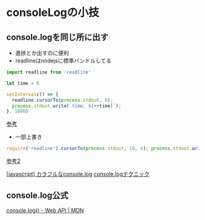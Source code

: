 # consoleLogの小技

## console.logを同じ所に出す

- 進捗とか出すのに便利
- readlineはnodejsに標準バンドルしてる

``` javascript
import readline from 'readline'

let time = 0

setInterval(() => {
  readline.cursorTo(process.stdout, 0);
  process.stdout.write(`time: ${++time}`);
}, 1000)
```

[参考](https://qiita.com/quzq/items/1452965295bfd374263c)

- 一部上書き
```javascript 
require('readline').cursorTo(process.stdout, 10, 4); process.stdout.write(" !!!!! UPDATE TEXT !!!!! "); require('readline').cursorTo(process.stdout, 40, 11); process.stdout.write(" !!!!! UPDATE TEXT !!!!! ");
```
[参考2](https://qiita.com/matoruru/items/86153b6f7e3b1b4051a1)


[[javascript] カラフルなconsole.log](https://qiita.com/oharu121/items/446027d9e4a494455555)
[console.logテクニック](https://zenn.dev/keiichiro/articles/ebd91551a5108d)

## console.log公式
[console.log() - Web API | MDN](https://developer.mozilla.org/ja/docs/Web/API/console/log_static)

